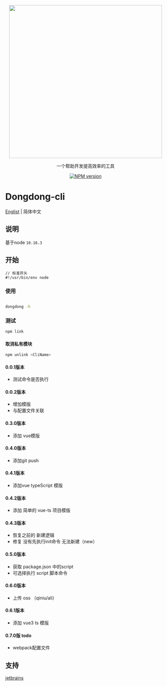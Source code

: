 
<p align="center">
  <a href="https://www.npmjs.com/package/dongdong_cli">
    <img width="480" src="http://img.wangdongdong9264.xyz/DongdongDev.png">
  </a>
</p>

<div align="center">
一个帮助开发提高效率的工具
  
[![NPM version][npm-image]][npm-url]

[npm-image]: http://img.shields.io/npm/v/antd.svg?style=flat-square
[npm-url]: https://www.npmjs.com/package/dongdong_cli
  
</div>

# Dongdong-cli

[Englist](./README.md) | 简体中文

## 说明

基于node `10.16.3`

## 开始

```
// 标准开头
#!/usr/bin/env node
```

### 使用

```bash

dongdong -h

```

### 测试

```sh
npm link
```

#### 取消私有模块

```sh
npm unlink <CliName>
```

#### 0.0.1版本

* 测试命令是否执行

#### 0.0.2版本

* 增加模版
* 与配置文件关联

#### 0.3.0版本

* 添加 vue模版

#### 0.4.0版本

* 添加git push

#### 0.4.1版本

* 添加vue typeScript 模版

#### 0.4.2版本

* 添加 简单的 vue-ts 项目模版

#### 0.4.3版本

* 恢复之前的 新建逻辑
* 修复 没有先执行init命令 无法新建（new）

#### 0.5.0版本

* 获取 package.json 中的script
* 可选择执行 script 脚本命令

#### 0.6.0版本

* 上传 oss （qiniu/ali）

#### 0.6.1版本

* 添加 vue3 ts 模版

#### 0.7.0版 todo

* webpack配置文件

## 支持

[jetbrains](https://www.jetbrains.com/?from=dongdong_cli)

